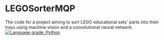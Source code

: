 # LEGOSorterMQP
The code for a project aiming to sort LEGO educational sets' parts into their trays using machine vision and a convolutional neural network.
[![Language grade: Python](https://img.shields.io/lgtm/grade/python/g/mariasharman137/LEGOSorterMQP.svg?logo=lgtm&logoWidth=18)](https://lgtm.com/projects/g/mariasharman137/LEGOSorterMQP/context:python)
